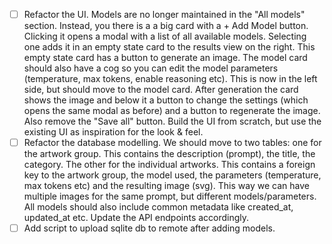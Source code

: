 - [ ] Refactor the UI. Models are no longer maintained in the "All models" section. Instead, you there is a a big card with a + Add Model button. Clicking it opens a modal with a list of all available models. Selecting one adds it in an empty state card to the results view on the right. This empty state card has a button to generate an image. The model card should also have a cog so you can edit the model parameters (temperature, max tokens, enable reasoning etc). This is now in the left side, but should move to the model card. After generation the card shows the image and below it a button to change the settings (which opens the same modal as before) and a button to regenerate the image. Also remove the "Save all" button. Build the UI from scratch, but use the existing UI as inspiration for the look & feel.
- [ ] Refactor the database modelling. We should move to two tables: one for the artwork group. This contains the description (prompt), the title, the category. The other for the individual artworks. This contains a foreign key to the artwork group, the model used, the parameters (temperature, max tokens etc) and the resulting image (svg). This way we can have multiple images for the same prompt, but different models/parameters. All models should also include common metadata like created_at, updated_at etc. Update the API endpoints accordingly.
- [ ] Add script to upload sqlite db to remote after adding models.
